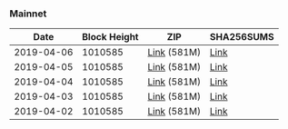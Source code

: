 ### Mainnet

|    Date    | Block Height | ZIP | SHA256SUMS |
| ---------- | ------------ | --- | ---------- |
| 2019-04-06 | 1010585 | [Link](https://s3-ap-southeast-2.amazonaws.com/ion-bootstrap/mainnet/2019-04-06/bootstrap.dat.zip) (581M) | [Link](https://s3-ap-southeast-2.amazonaws.com/ion-bootstrap/mainnet/2019-04-06/SHA256SUMS) |
| 2019-04-05 | 1010585 | [Link](https://s3-ap-southeast-2.amazonaws.com/ion-bootstrap/mainnet/2019-04-05/bootstrap.dat.zip) (581M) | [Link](https://s3-ap-southeast-2.amazonaws.com/ion-bootstrap/mainnet/2019-04-05/SHA256SUMS) |
| 2019-04-04 | 1010585 | [Link](https://s3-ap-southeast-2.amazonaws.com/ion-bootstrap/mainnet/2019-04-04/bootstrap.dat.zip) (581M) | [Link](https://s3-ap-southeast-2.amazonaws.com/ion-bootstrap/mainnet/2019-04-04/SHA256SUMS) |
| 2019-04-03 | 1010585 | [Link](https://s3-ap-southeast-2.amazonaws.com/ion-bootstrap/mainnet/2019-04-03/bootstrap.dat.zip) (581M) | [Link](https://s3-ap-southeast-2.amazonaws.com/ion-bootstrap/mainnet/2019-04-03/SHA256SUMS) |
| 2019-04-02 | 1010585 | [Link](https://s3-ap-southeast-2.amazonaws.com/ion-bootstrap/mainnet/2019-04-02/bootstrap.dat.zip) (581M) | [Link](https://s3-ap-southeast-2.amazonaws.com/ion-bootstrap/mainnet/2019-04-02/SHA256SUMS) |
